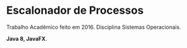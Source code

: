 # Escalonador de Processos

Trabalho Acadêmico feito em 2016. Disciplina Sistemas Operacionais.

**Java 8, JavaFX**.